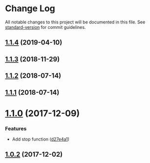 # Change Log

All notable changes to this project will be documented in this file. See [standard-version](https://github.com/conventional-changelog/standard-version) for commit guidelines.

## [1.1.4](https://github.com/matsp/koa-autowire/compare/v1.1.3...v1.1.4) (2019-04-10)



<a name="1.1.3"></a>
## [1.1.3](https://github.com/matsp/koa-autowire/compare/v1.1.2...v1.1.3) (2018-11-29)



<a name="1.1.2"></a>
## [1.1.2](https://github.com/matsp/koa-autowire/compare/v1.1.1...v1.1.2) (2018-07-14)



<a name="1.1.1"></a>
## [1.1.1](https://github.com/matsp/koa-autowire/compare/v1.1.0...v1.1.1) (2018-07-14)



<a name="1.1.0"></a>
# [1.1.0](https://github.com/matsp/koa-autowire/compare/v1.0.2...v1.1.0) (2017-12-09)


### Features

* Add stop function ([d27e4a1](https://github.com/matsp/koa-autowire/commit/d27e4a1))



<a name="1.0.2"></a>
## [1.0.2](https://github.com/matsp/koa-autowire/compare/v1.0.1...v1.0.2) (2017-12-02)
